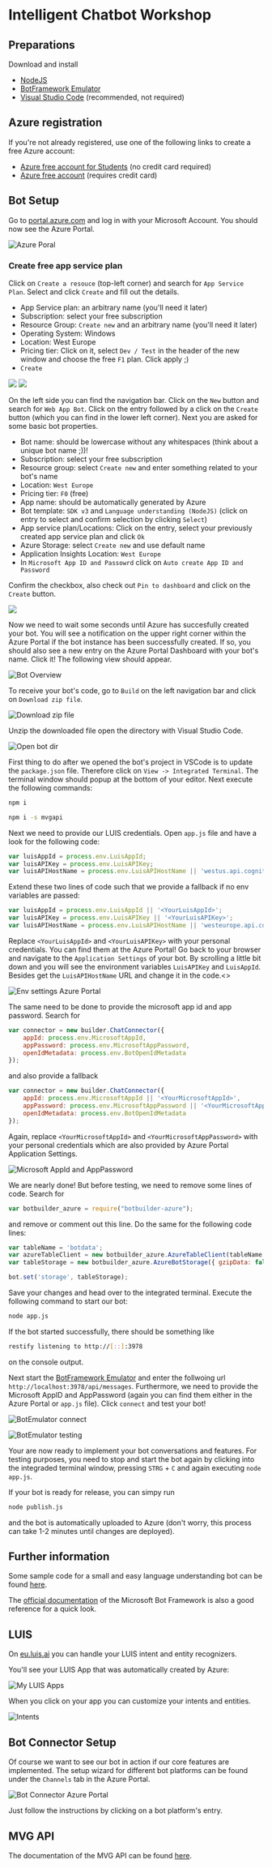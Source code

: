 # Intelligent Chatbot Workshop
## Preparations
Download and install

* [NodeJS](https://nodejs.org/en/download/)
* [BotFramework Emulator](https://github.com/Microsoft/BotFramework-Emulator/releases/tag/v3.5.36)
* [Visual Studio Code](https://code.visualstudio.com/Download) (recommended, not required)

## Azure registration
If you're not already registered, use one of the following links to create a free Azure account:

* [Azure free account for Students](https://azure.microsoft.com/en-us/free/students/) (no credit card required)
* [Azure free account](https://azure.microsoft.com/en-us/free/) (requires credit card)


## Bot Setup
Go to [portal.azure.com](https://portal.azure.com) and log in with your Microsoft Account. You should now see the Azure Portal.

![Azure Poral](https://azurecomcdn.azureedge.net/mediahandler/acomblog/media/Default/blog/41eae6ac-94a3-48b9-9099-4d4df6249e75.jpg "Azure Portal Dashboard")

### Create free app service plan

Click on `Create a resouce` (top-left corner) and search for `App Service Plan`. Select and click `Create` and fill out the details.

* App Service plan: an arbitrary name (you'll need it later)
* Subscription: select your free subscription
* Resource Group: `Create new` and an arbitrary name (you'll need it later)
* Operating System: Windows
* Location: West Europe
* Pricing tier: Click on it, select `Dev / Test` in the header of the new window and choose the free `F1` plan. Click apply ;)
* `Create`


![](https://image.ibb.co/jnY84d/photo5274154822729312721.jpg)
![](https://image.ibb.co/cH52xy/photo5274154822729312722.jpg)

On the left side you can find the navigation bar. Click on the `New` button and search for `Web App Bot`. Click on the entry followed by a click on the `Create` button (which you can find in the lower left corner). Next you are asked for some basic bot properties.

* Bot name: should be lowercase without any whitespaces (think about a unique bot name ;))!
* Subscription: select your free subscription
* Resource group: select `Create new` and enter something related to your bot's name
* Location: `West Europe`
* Pricing tier: `F0` (free)
* App name: should be automatically generated by Azure
* Bot template: `SDK v3` and `Language understanding (NodeJS)` (click on entry to select and confirm selection by clicking `Select`)
* App service plan/Locations: Click on the entry, select your previously created app service plan and click `Ok`
* Azure Storage: select `Create new` and use default name
* Application Insights Location: `West Europe`
* In `Microsoft App ID and Passowrd` click on `Auto create App ID and Password`

Confirm the checkbox, also check out `Pin to dashboard` and click on the `Create` button.

![](https://image.ibb.co/gWrLjd/photo5276122699434928482.jpg)

 Now we need to wait some seconds until Azure has succesfully created your bot. You will see a notification on the upper right corner within the Azure Portal if the bot instance has been successfully created. If so, you should also see a new entry on the Azure Portal Dashboard with your bot's name. Click it! The following view should appear.


![Bot Overview](https://image.ibb.co/hW51n6/Bildschirmfoto_2017_12_17_um_11_20_06.png "Azure Portal Bot Overview")

To receive your bot's code, go to `Build` on the left navigation bar and click on `Download zip file`.

![Download zip file](https://preview.ibb.co/f4iMn6/download_zip_file_bot_azure.png)

Unzip the downloaded file open the directory with Visual Studio Code.

![Open bot dir](https://preview.ibb.co/ghsp76/open_folder_vs_code.png)

First thing to do after we opened the bot's project in VSCode is to update the `package.json` file. Therefore click on `View -> Integrated Terminal`. The terminal window should popup at the bottom of your editor. Next execute the following commands:
```bash
npm i

npm i -s mvgapi
```

Next we need to provide our LUIS credentials. Open `app.js` file and have a look for the following code:
```JavaScript
var luisAppId = process.env.LuisAppId;
var luisAPIKey = process.env.LuisAPIKey;
var luisAPIHostName = process.env.LuisAPIHostName || 'westus.api.cognitive.microsoft.com';
```

Extend these two lines of code such that we provide a fallback if no env variables are passed:

```JavaScript
var luisAppId = process.env.LuisAppId || '<YourLuisAppId>';
var luisAPIKey = process.env.LuisAPIKey || '<YourLuisAPIKey>';
var luisAPIHostName = process.env.LuisAPIHostName || 'westeurope.api.cognitive.microsoft.com';
```

Replace `<YourLuisAppId>` and `<YourLuisAPIKey>` with your personal credentials. You can find them at the Azure Portal! Go back to your browser and navigate to the `Application Settings` of your bot. By scrolling a little bit down and you will see the environment variables `LuisAPIKey` and `LuisAppId`. Besides get the  `LuisAPIHostName` URL and change it in the code.<>

![Env settings Azure Portal](https://preview.ibb.co/gnE2S6/env_settings_luis.png)

The same need to be done to provide the microsoft app id and app password.
Search for

```JavaScript
var connector = new builder.ChatConnector({
    appId: process.env.MicrosoftAppId,
    appPassword: process.env.MicrosoftAppPassword,
    openIdMetadata: process.env.BotOpenIdMetadata
});
```

and also provide a fallback

```JavaScript
var connector = new builder.ChatConnector({
    appId: process.env.MicrosoftAppId || '<YourMicrosoftAppId>',
    appPassword: process.env.MicrosoftAppPassword || '<YourMicrosoftAppPassword>',
    openIdMetadata: process.env.BotOpenIdMetadata
});
```

Again, replace `<YourMicrosoftAppId>` and `<YourMicrosoftAppPassword>` with your personal credentials which are also provided by Azure Portal Application Settings.

![Microsoft AppId and AppPassword](https://preview.ibb.co/kjVCum/app_id_ms.png)

We are nearly done! But before testing, we need to remove some lines of code.
Search for

```JavaScript
var botbuilder_azure = require("botbuilder-azure");
```
and remove or comment out this line.
Do the same for the following code lines:

```JavaScript
var tableName = 'botdata';
var azureTableClient = new botbuilder_azure.AzureTableClient(tableName, process.env['AzureWebJobsStorage']);
var tableStorage = new botbuilder_azure.AzureBotStorage({ gzipData: false }, azureTableClient);
```

```JavaScript
bot.set('storage', tableStorage);
```

Save your changes and head over to the integrated terminal. Execute the following command to start our bot:
```bash
node app.js
```

If the bot started successfully, there should be something like
```bash
restify listening to http://[::]:3978
```

on the console output.

Next start the [BotFramework Emulator](https://github.com/Microsoft/BotFramework-Emulator/releases) and enter the follwoing url `http://localhost:3978/api/messages`. Furthermore, we need to provide the Microsoft AppID and AppPassword (again you can find them either in the Azure Portal or `app.js` file). Click `connect` and test your bot!

![BotEmulator connect](https://preview.ibb.co/bRTJ0R/Bildschirmfoto_2017_12_17_um_12_20_17.png)

![BotEmulator testing](https://preview.ibb.co/iXY7um/Bildschirmfoto_2017_12_17_um_12_21_21.png)

Your are now ready to implement your bot conversations and features.
For testing purposes, you need to stop and start the bot again by clicking into the integraded terminal window, pressing `STRG` + `C` and again executing `node app.js`.

If your bot is ready for release, you can simpy run
```bash
node publish.js
```
and the bot is automatically uploaded to Azure (don't worry, this process can take 1-2 minutes until changes are deployed).

## Further information
Some sample code for a small and easy language understanding bot can be found [here](https://github.com/Microsoft/BotBuilder-Samples/tree/master/Node/intelligence-LUIS).

The [official documentation](https://docs.botframework.com/en-us/node/builder/chat-reference/modules/_botbuilder_d_.html) of the Microsoft Bot Framework is also a good reference for a quick look.

## LUIS

On [eu.luis.ai](https://eu.luis.ai/) you can handle your LUIS intent and entity recognizers.

You'll see your LUIS App that was automatically created by Azure:

![My LUIS Apps](https://image.ibb.co/f1QVjd/photo5276122699434928477.jpg)

When you click on your app you can customize your intents and entities.

![Intents](https://image.ibb.co/h6eCxy/photo5276122699434928479.jpg)

## Bot Connector Setup
Of course we want to see our bot in action if our core features are implemented.
The setup wizard for different bot platforms can be found under the `Channels` tab in the Azure Portal.

![Bot Connector Azure Portal](https://preview.ibb.co/meM2um/Bildschirmfoto_2017_12_17_um_12_42_31.png)

Just follow the instructions by clicking on a bot platform's entry.

## MVG API
The documentation of the MVG API can be found [here](https://github.com/yss14/MVGAPI#readme).
